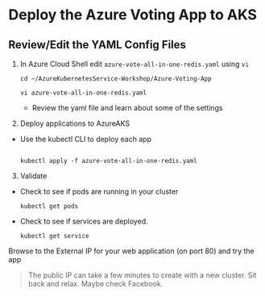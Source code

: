 # Deploy the Azure Voting App to AKS

## Review/Edit the YAML Config Files

1. In Azure Cloud Shell edit `azure-vote-all-in-one-redis.yaml` using `vi`
    ```
    cd ~/AzureKubernetesService-Workshop/Azure-Voting-App

    vi azure-vote-all-in-one-redis.yaml
    ```
    * Review the yaml file and learn about some of the settings

2. Deploy applications to AzureAKS

* Use the kubectl CLI to deploy each app
    ```

    kubectl apply -f azure-vote-all-in-one-redis.yaml
    ```
3. Validate

* Check to see if pods are running in your cluster
    ```
    kubectl get pods
    
* Check to see if services are deployed.
    ```
    kubectl get service
    
Browse to the External IP for your web application (on port 80) and try the app

> The public IP can take a few minutes to create with a new cluster. Sit back and relax. Maybe check Facebook. 
